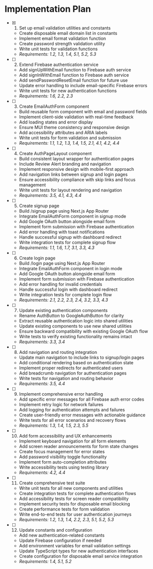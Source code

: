 # Implementation Plan

- [x] 1. Set up email validation utilities and constants
  - Create disposable email domain list in constants
  - Implement email format validation function
  - Create password strength validation utility
  - Write unit tests for validation functions
  - _Requirements: 1.2, 1.3, 1.4, 5.1, 5.2, 5.3_

- [ ] 2. Extend Firebase authentication service
  - Add signUpWithEmail function to Firebase auth service
  - Add signInWithEmail function to Firebase auth service
  - Add sendPasswordResetEmail function for future use
  - Update error handling to include email-specific Firebase errors
  - Write unit tests for new authentication functions
  - _Requirements: 1.6, 2.2, 2.3_

- [ ] 3. Create EmailAuthForm component
  - Build reusable form component with email and password fields
  - Implement client-side validation with real-time feedback
  - Add loading states and error display
  - Ensure MUI theme consistency and responsive design
  - Add accessibility attributes and ARIA labels
  - Write unit tests for form validation and submission
  - _Requirements: 1.1, 1.2, 1.3, 1.4, 1.5, 2.1, 4.1, 4.2, 4.4_

- [ ] 4. Create AuthPageLayout component
  - Build consistent layout wrapper for authentication pages
  - Include Review Alert branding and navigation
  - Implement responsive design with mobile-first approach
  - Add navigation links between signup and login pages
  - Ensure accessibility compliance with skip links and focus management
  - Write unit tests for layout rendering and navigation
  - _Requirements: 3.5, 4.1, 4.3, 4.4_

- [ ] 5. Create signup page
  - Build /signup page using Next.js App Router
  - Integrate EmailAuthForm component in signup mode
  - Add Google OAuth button alongside email form
  - Implement form submission with Firebase authentication
  - Add error handling with toast notifications
  - Handle successful signup with dashboard redirect
  - Write integration tests for complete signup flow
  - _Requirements: 1.1, 1.6, 1.7, 3.1, 3.3, 4.3_

- [ ] 6. Create login page
  - Build /login page using Next.js App Router
  - Integrate EmailAuthForm component in login mode
  - Add Google OAuth button alongside email form
  - Implement form submission with Firebase authentication
  - Add error handling for invalid credentials
  - Handle successful login with dashboard redirect
  - Write integration tests for complete login flow
  - _Requirements: 2.1, 2.2, 2.3, 2.4, 3.2, 3.3, 4.3_

- [ ] 7. Update existing authentication components
  - Rename AuthButton to GoogleAuthButton for clarity
  - Extract reusable authentication logic into shared utilities
  - Update existing components to use new shared utilities
  - Ensure backward compatibility with existing Google OAuth flow
  - Write tests to verify existing functionality remains intact
  - _Requirements: 3.3, 3.4_

- [ ] 8. Add navigation and routing integration
  - Update main navigation to include links to signup/login pages
  - Add conditional rendering based on authentication state
  - Implement proper redirects for authenticated users
  - Add breadcrumb navigation for authentication pages
  - Write tests for navigation and routing behavior
  - _Requirements: 3.5, 4.4_

- [ ] 9. Implement comprehensive error handling
  - Add specific error messages for all Firebase auth error codes
  - Implement retry logic for network failures
  - Add logging for authentication attempts and failures
  - Create user-friendly error messages with actionable guidance
  - Write tests for all error scenarios and recovery flows
  - _Requirements: 1.3, 1.4, 1.5, 2.3, 5.5_

- [ ] 10. Add form accessibility and UX enhancements
  - Implement keyboard navigation for all form elements
  - Add screen reader announcements for form state changes
  - Create focus management for error states
  - Add password visibility toggle functionality
  - Implement form auto-completion attributes
  - Write accessibility tests using testing library
  - _Requirements: 4.2, 4.4_

- [ ] 11. Create comprehensive test suite
  - Write unit tests for all new components and utilities
  - Create integration tests for complete authentication flows
  - Add accessibility tests for screen reader compatibility
  - Implement security tests for disposable email blocking
  - Create performance tests for form validation
  - Write end-to-end tests for user authentication journeys
  - _Requirements: 1.2, 1.3, 1.4, 2.2, 2.3, 5.1, 5.2, 5.3_

- [ ] 12. Update constants and configuration
  - Add new authentication-related constants
  - Update Firebase configuration if needed
  - Add environment variables for email validation settings
  - Update TypeScript types for new authentication interfaces
  - Create configuration for disposable email service integration
  - _Requirements: 1.4, 5.1, 5.2_
